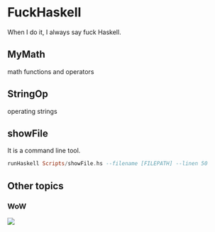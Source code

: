 # FuckHaskell
When I do it, I always say fuck Haskell.


## MyMath

math functions and operators

## StringOp

operating strings


## showFile

It is a command line tool.

```haskell
runHaskell Scripts/showFile.hs --filename [FILEPATH] --linen 50
```



## Other topics

### WoW

![](/Users/william/Programming/myGithub/FuckHaskell/langs.png)

